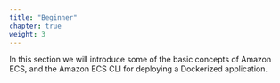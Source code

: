 ```yaml
---
title: "Beginner"
chapter: true
weight: 3
---
```


In this section we will introduce some of the basic concepts of Amazon ECS,
and the Amazon ECS CLI for deploying a Dockerized application.